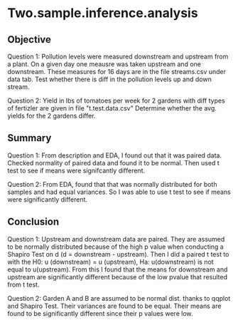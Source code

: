 # Two.sample.inference.analysis

## Objective
Question 1: Pollution levels were measured downstream and upstream from a plant. On a given day
one meausre was taken upstream and one downstream. These measures for 16 days are in the file streams.csv under data tab. Test whether there is diff in the pollution levels up and down stream.

Question 2: Yield in lbs of tomatoes per week for 2 gardens with diff types of fertizler are given in file "t.test.data.csv"
Determine whether the avg. yields for the 2 gardens differ. 

## Summary
Question 1: From description and EDA, I found out that it was paired data. Checked normality of paired data and found it to be normal. Then used t test to see if means were signifcantly different. 

Question 2: From EDA, found that that was normally distributed for both samples and had equal variances. So I was able to use t test to see if means were significantly different. 


## Conclusion
Question 1: Upstream and downstream data are paired. They are assumed to be normally distributed because of the high p value when conducting a Shapiro Test on d (d = downstream - upstream). Then I did a paired t test to with the H0: u (downstream) = u (upstream), Ha: u(downstream) is not equal to u(upstream). From this I found that the means for downstream and upstream are significantly different because of the low pvalue that resulted from t test.

Question 2: Garden A and B are assumed to be normal dist. thanks to qqplot and Shapiro Test. 
Their variances are found to be equal. Their means are found to be significantly different since their p values were low. 
